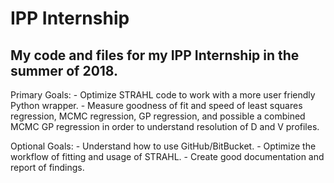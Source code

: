 # IPP Internship

My code and files for my IPP Internship in the summer of 2018. 
---

Primary Goals:
         - Optimize STRAHL code to work with a more user friendly Python wrapper.
         - Measure goodness of fit and speed of least squares regression, MCMC regression, 
         GP regression, and possible a combined MCMC GP regression in order to understand 
         resolution of D and V profiles.
         
Optional Goals:
          - Understand how to use GitHub/BitBucket.
          - Optimize the workflow of fitting and usage of STRAHL.
          - Create good documentation and report of findings.